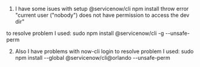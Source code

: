 1. I have some isues with setup @servicenow/cli
npm install throw error "current user ("nobody") does not have permission to access the dev dir"

to resolve problem I used: 
sudo npm install @servicenow/cli -g --unsafe-perm

2. Also I have problems with now-cli login
to resolve problem I used: 
sudo npm install --global @servicenow/cli@orlando --unsafe-perm    

